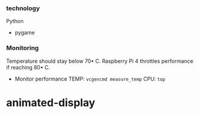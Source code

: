 ### technology 
Python
- pygame


### Monitoring
Temperature should stay below 70• C. Raspberry Pi 4 throttles performance if reaching 80• C.

- Monitor performance 
TEMP:       `vcgencmd measure_temp`
CPU:        `top`

# animated-display
